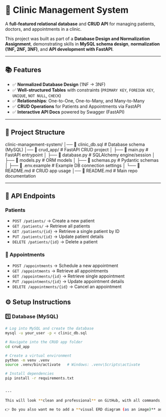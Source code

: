 # 🏥 Clinic Management System  

A **full-featured relational database** and **CRUD API** for managing patients, doctors, and appointments in a clinic.  

This project was built as part of a **Database Design and Normalization Assignment**, demonstrating skills in **MySQL schema design**, **normalization (1NF, 2NF, 3NF)**, and **API development with FastAPI**.  

---

## 📚 Features
- ✅ **Normalized Database Design** (1NF → 3NF)  
- ✅ **Well-structured Tables** with constraints (`PRIMARY KEY`, `FOREIGN KEY`, `UNIQUE`, `NOT NULL`, `CHECK`)  
- ✅ **Relationships**: One-to-One, One-to-Many, and Many-to-Many  
- ✅ **CRUD Operations** for Patients and Appointments via FastAPI  
- ✅ **Interactive API Docs** powered by Swagger (FastAPI)  

---

## 📂 Project Structure

clinic-management-system/
│── 📄 clinic_db.sql # Database schema (MySQL)
│── 📂 crud_app/ # FastAPI CRUD project
│ ├── 📄 main.py # FastAPI entrypoint
│ ├── 📄 database.py # SQLAlchemy engine/session
│ ├── 📄 models.py # ORM models
│ ├── 📄 schemas.py # Pydantic schemas
│ ├── 📄 .env.example # Example DB connection settings
│ └── 📄 README.md # CRUD app usage
│── 📄 README.md # Main repo documentation




---

## 🔗 API Endpoints

### Patients
- `POST /patients/` → Create a new patient  
- `GET /patients/` → Retrieve all patients  
- `GET /patients/{id}` → Retrieve a single patient by ID  
- `PUT /patients/{id}` → Update patient details  
- `DELETE /patients/{id}` → Delete a patient  

### 📅 Appointments

- `POST /appointments` → Schedule a new appointment  
- `GET /appointments` → Retrieve all appointments  
- `GET /appointments/{id}` → Retrieve single appointment  
- `PUT /appointments/{id}` → Update appointment details  
- `DELETE /appointments/{id}` → Cancel an appointment  



## ⚙️ Setup Instructions  

### 1️⃣ Database (MySQL)
```bash
# Log into MySQL and create the database
mysql -u your_user -p < clinic_db.sql

# Navigate into the CRUD app folder
cd crud_app

# Create a virtual environment
python -m venv .venv
source .venv/bin/activate   # Windows: .venv\Scripts\activate

# Install dependencies
pip install -r requirements.txt


---

This will look **clean and professional** on GitHub, with all commands, endpoints, and code samples highlighted in blocks.  

👉 Do you also want me to add a **visual ERD diagram (as an image)** and link it in the README? That would make the repo stand out even more to your lecturer/clients.
